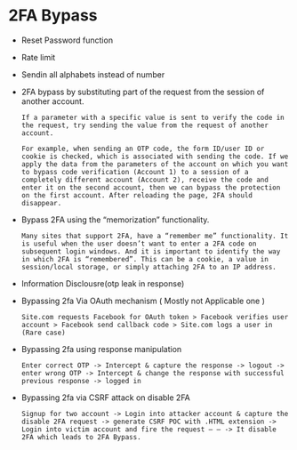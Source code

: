 # 2FA Bypass

* Reset Password function	
* Rate limit
* Sendin all alphabets instead of number
* 2FA bypass by substituting part of the request from the session of another account. 
    ```
    If a parameter with a specific value is sent to verify the code in the request, try sending the value from the request of another account.
    
    For example, when sending an OTP code, the form ID/user ID or cookie is checked, which is associated with sending the code. If we apply the data from the parameters of the account on which you want to bypass code verification (Account 1) to a session of a completely different account (Account 2), receive the code and enter it on the second account, then we can bypass the protection on the first account. After reloading the page, 2FA should disappear.
    ```
 * Bypass 2FA using the “memorization” functionality.
		
    `Many sites that support 2FA, have a “remember me” functionality. It is useful when the user doesn’t want to enter a 2FA code on subsequent login windows. And it is important to identify the way in which 2FA is “remembered”. This can be a cookie, a value in session/local storage, or simply attaching 2FA to an IP address.`
 * Information Disclousre(otp leak in response)
 * Bypassing 2fa Via OAuth mechanism ( Mostly not Applicable one )
		
    `Site.com requests Facebook for OAuth token > Facebook verifies user account > Facebook send callback code > Site.com logs a user in (Rare case)`
 * Bypassing 2fa using response manipulation
   ```
   Enter correct OTP -> Intercept & capture the response -> logout -> enter wrong OTP -> Intercept & change the response with successful previous response -> logged in
   ```
 * Bypassing 2fa via CSRF attack on disable 2FA
    ```
    Signup for two account -> Login into attacker account & capture the disable 2FA request -> generate CSRF POC with .HTML extension -> Login into victim account and fire the request — — -> It disable 2FA which leads to 2FA Bypass.
    ```
